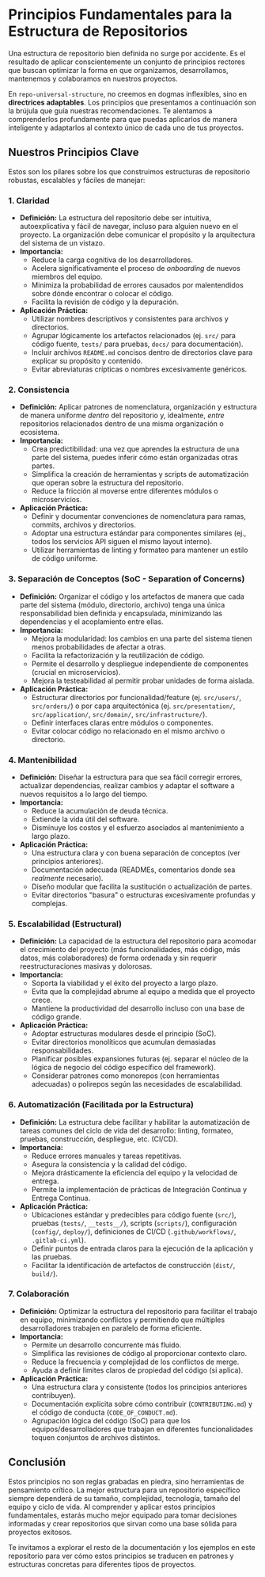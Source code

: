# Principios Fundamentales para la Estructura de Repositorios

Una estructura de repositorio bien definida no surge por accidente. Es el resultado de aplicar conscientemente un conjunto de principios rectores que buscan optimizar la forma en que organizamos, desarrollamos, mantenemos y colaboramos en nuestros proyectos.

En `repo-universal-structure`, no creemos en dogmas inflexibles, sino en **directrices adaptables**. Los principios que presentamos a continuación son la brújula que guía nuestras recomendaciones. Te alentamos a comprenderlos profundamente para que puedas aplicarlos de manera inteligente y adaptarlos al contexto único de cada uno de tus proyectos.

## Nuestros Principios Clave

Estos son los pilares sobre los que construimos estructuras de repositorio robustas, escalables y fáciles de manejar:

### 1. Claridad

* **Definición:** La estructura del repositorio debe ser intuitiva, autoexplicativa y fácil de navegar, incluso para alguien nuevo en el proyecto. La organización debe comunicar el propósito y la arquitectura del sistema de un vistazo.
* **Importancia:**
    * Reduce la carga cognitiva de los desarrolladores.
    * Acelera significativamente el proceso de *onboarding* de nuevos miembros del equipo.
    * Minimiza la probabilidad de errores causados por malentendidos sobre dónde encontrar o colocar el código.
    * Facilita la revisión de código y la depuración.
* **Aplicación Práctica:**
    * Utilizar nombres descriptivos y consistentes para archivos y directorios.
    * Agrupar lógicamente los artefactos relacionados (ej. `src/` para código fuente, `tests/` para pruebas, `docs/` para documentación).
    * Incluir archivos `README.md` concisos dentro de directorios clave para explicar su propósito y contenido.
    * Evitar abreviaturas crípticas o nombres excesivamente genéricos.

### 2. Consistencia

* **Definición:** Aplicar patrones de nomenclatura, organización y estructura de manera uniforme *dentro* del repositorio y, idealmente, *entre* repositorios relacionados dentro de una misma organización o ecosistema.
* **Importancia:**
    * Crea predictibilidad: una vez que aprendes la estructura de una parte del sistema, puedes inferir cómo están organizadas otras partes.
    * Simplifica la creación de herramientas y scripts de automatización que operan sobre la estructura del repositorio.
    * Reduce la fricción al moverse entre diferentes módulos o microservicios.
* **Aplicación Práctica:**
    * Definir y documentar convenciones de nomenclatura para ramas, commits, archivos y directorios.
    * Adoptar una estructura estándar para componentes similares (ej., todos los servicios API siguen el mismo layout interno).
    * Utilizar herramientas de linting y formateo para mantener un estilo de código uniforme.

### 3. Separación de Conceptos (SoC - Separation of Concerns)

* **Definición:** Organizar el código y los artefactos de manera que cada parte del sistema (módulo, directorio, archivo) tenga una única responsabilidad bien definida y encapsulada, minimizando las dependencias y el acoplamiento entre ellas.
* **Importancia:**
    * Mejora la modularidad: los cambios en una parte del sistema tienen menos probabilidades de afectar a otras.
    * Facilita la refactorización y la reutilización de código.
    * Permite el desarrollo y despliegue independiente de componentes (crucial en microservicios).
    * Mejora la testeabilidad al permitir probar unidades de forma aislada.
* **Aplicación Práctica:**
    * Estructurar directorios por funcionalidad/feature (ej. `src/users/`, `src/orders/`) o por capa arquitectónica (ej. `src/presentation/`, `src/application/`, `src/domain/`, `src/infrastructure/`).
    * Definir interfaces claras entre módulos o componentes.
    * Evitar colocar código no relacionado en el mismo archivo o directorio.

### 4. Mantenibilidad

* **Definición:** Diseñar la estructura para que sea fácil corregir errores, actualizar dependencias, realizar cambios y adaptar el software a nuevos requisitos a lo largo del tiempo.
* **Importancia:**
    * Reduce la acumulación de deuda técnica.
    * Extiende la vida útil del software.
    * Disminuye los costos y el esfuerzo asociados al mantenimiento a largo plazo.
* **Aplicación Práctica:**
    * Una estructura clara y con buena separación de conceptos (ver principios anteriores).
    * Documentación adecuada (READMEs, comentarios donde sea *realmente* necesario).
    * Diseño modular que facilita la sustitución o actualización de partes.
    * Evitar directorios "basura" o estructuras excesivamente profundas y complejas.

### 5. Escalabilidad (Estructural)

* **Definición:** La capacidad de la estructura del repositorio para acomodar el crecimiento del proyecto (más funcionalidades, más código, más datos, más colaboradores) de forma ordenada y sin requerir reestructuraciones masivas y dolorosas.
* **Importancia:**
    * Soporta la viabilidad y el éxito del proyecto a largo plazo.
    * Evita que la complejidad abrume al equipo a medida que el proyecto crece.
    * Mantiene la productividad del desarrollo incluso con una base de código grande.
* **Aplicación Práctica:**
    * Adoptar estructuras modulares desde el principio (SoC).
    * Evitar directorios monolíticos que acumulan demasiadas responsabilidades.
    * Planificar posibles expansiones futuras (ej. separar el núcleo de la lógica de negocio del código específico del framework).
    * Considerar patrones como monorepos (con herramientas adecuadas) o polirepos según las necesidades de escalabilidad.

### 6. Automatización (Facilitada por la Estructura)

* **Definición:** La estructura debe facilitar y habilitar la automatización de tareas comunes del ciclo de vida del desarrollo: linting, formateo, pruebas, construcción, despliegue, etc. (CI/CD).
* **Importancia:**
    * Reduce errores manuales y tareas repetitivas.
    * Asegura la consistencia y la calidad del código.
    * Mejora drásticamente la eficiencia del equipo y la velocidad de entrega.
    * Permite la implementación de prácticas de Integración Continua y Entrega Continua.
* **Aplicación Práctica:**
    * Ubicaciones estándar y predecibles para código fuente (`src/`), pruebas (`tests/`, `__tests__/`), scripts (`scripts/`), configuración (`config/`, `deploy/`), definiciones de CI/CD (`.github/workflows/`, `.gitlab-ci.yml`).
    * Definir puntos de entrada claros para la ejecución de la aplicación y las pruebas.
    * Facilitar la identificación de artefactos de construcción (`dist/`, `build/`).

### 7. Colaboración

* **Definición:** Optimizar la estructura del repositorio para facilitar el trabajo en equipo, minimizando conflictos y permitiendo que múltiples desarrolladores trabajen en paralelo de forma eficiente.
* **Importancia:**
    * Permite un desarrollo concurrente más fluido.
    * Simplifica las revisiones de código al proporcionar contexto claro.
    * Reduce la frecuencia y complejidad de los conflictos de merge.
    * Ayuda a definir límites claros de propiedad del código (si aplica).
* **Aplicación Práctica:**
    * Una estructura clara y consistente (todos los principios anteriores contribuyen).
    * Documentación explícita sobre cómo contribuir (`CONTRIBUTING.md`) y el código de conducta (`CODE_OF_CONDUCT.md`).
    * Agrupación lógica del código (SoC) para que los equipos/desarrolladores que trabajan en diferentes funcionalidades toquen conjuntos de archivos distintos.

## Conclusión

Estos principios no son reglas grabadas en piedra, sino herramientas de pensamiento crítico. La mejor estructura para un repositorio específico siempre dependerá de su tamaño, complejidad, tecnología, tamaño del equipo y ciclo de vida. Al comprender y aplicar estos principios fundamentales, estarás mucho mejor equipado para tomar decisiones informadas y crear repositorios que sirvan como una base sólida para proyectos exitosos.

Te invitamos a explorar el resto de la documentación y los ejemplos en este repositorio para ver cómo estos principios se traducen en patrones y estructuras concretas para diferentes tipos de proyectos.